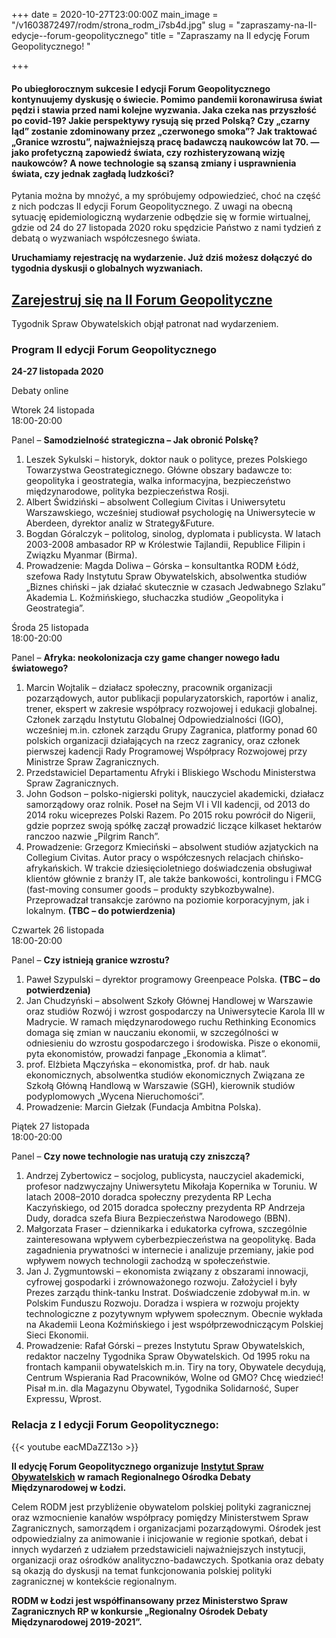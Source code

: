 +++
date = 2020-10-27T23:00:00Z
main_image = "/v1603872497/rodm/strona_rodm_i7sb4d.jpg"
slug = "zapraszamy-na-II-edycje--forum-geopolitycznego"
title = "Zapraszamy na II edycję Forum Geopolitycznego! "

+++
#### **Po ubiegłorocznym sukcesie I edycji Forum Geopolitycznego kontynuujemy dyskusję o świecie. Pomimo pandemii koronawirusa świat pędzi i stawia przed nami kolejne wyzwania. Jaka czeka nas przyszłość po covid-19? Jakie perspektywy rysują się przed Polską? Czy „czarny ląd” zostanie zdominowany przez „czerwonego smoka”? Jak traktować „Granice wzrostu”, najważniejszą pracę badawczą naukowców lat 70. — jako profetyczną zapowiedź świata, czy rozhisteryzowaną wizję naukowców? A nowe technologie są szansą zmiany i usprawnienia świata, czy jednak zagładą ludzkości?**

Pytania można by mnożyć, a my spróbujemy odpowiedzieć, choć na część z nich podczas II edycji Forum Geopolitycznego. Z uwagi na obecną sytuację epidemiologiczną wydarzenie odbędzie się w formie wirtualnej, gdzie od 24 do 27 listopada 2020 roku spędzicie Państwo z nami tydzień z debatą o wyzwaniach współczesnego świata.

**Uruchamiamy rejestrację na wydarzenie. Już dziś możesz dołączyć do tygodnia dyskusji o globalnych wyzwaniach.**

## [Zarejestruj się na II Forum Geopolityczne](https://zoom.us/webinar/register/WN_Qz-CXQd5T3aEQG5xi_s9Jw "https://zoom.us/webinar/register/WN_Qz-CXQd5T3aEQG5xi_s9Jw") 

Tygodnik Spraw Obywatelskich objął patronat nad wydarzeniem.

### **Program II edycji Forum Geopolitycznego**

**24-27 listopada 2020**

Debaty online

Wtorek 24 listopada  
18:00-20:00

Panel – **Samodzielność strategiczna – Jak obronić Polskę?**

1. Leszek Sykulski – historyk, doktor nauk o polityce, prezes Polskiego Towarzystwa Geostrategicznego. Główne obszary badawcze to: geopolityka i geostrategia, walka informacyjna, bezpieczeństwo międzynarodowe, polityka bezpieczeństwa Rosji.
2. Albert Świdziński – absolwent Collegium Civitas i Uniwersytetu Warszawskiego, wcześniej studiował psychologię na Uniwersytecie w Aberdeen, dyrektor analiz w Strategy&Future.
3. Bogdan Góralczyk – politolog, sinolog, dyplomata i publicysta. W latach 2003-2008 ambasador RP w Królestwie Tajlandii, Republice Filipin i Związku Myanmar (Birma).
4. Prowadzenie: Magda Doliwa – Górska – konsultantka RODM Łódź, szefowa Rady Instytutu Spraw Obywatelskich, absolwentka studiów „Biznes chiński – jak działać skutecznie w czasach Jedwabnego Szlaku” Akademia L. Koźmińskiego, słuchaczka studiów „Geopolityka i Geostrategia”.

Środa 25 listopada  
18:00-20:00

Panel – **Afryka: neokolonizacja czy game changer nowego ładu światowego?**

1. Marcin Wojtalik – działacz społeczny, pracownik organizacji pozarządowych, autor publikacji popularyzatorskich, raportów i analiz, trener, ekspert w zakresie współpracy rozwojowej i edukacji globalnej. Członek zarządu Instytutu Globalnej Odpowiedzialności (IGO), wcześniej m.in. członek zarządu Grupy Zagranica, platformy ponad 60 polskich organizacji działających na rzecz zagranicy, oraz członek pierwszej kadencji Rady Programowej Współpracy Rozwojowej przy Ministrze Spraw Zagranicznych.
2. Przedstawiciel Departamentu Afryki i Bliskiego Wschodu Ministerstwa Spraw Zagranicznych.
3. John Godson – polsko-nigierski polityk, nauczyciel akademicki, działacz samorządowy oraz rolnik. Poseł na Sejm VI i VII kadencji, od 2013 do 2014 roku wiceprezes Polski Razem. Po 2015 roku powrócił do Nigerii, gdzie poprzez swoją spółkę zaczął prowadzić liczące kilkaset hektarów ranczoo nazwie „Pilgrim Ranch”.
4. Prowadzenie: Grzegorz Kmieciński – absolwent studiów azjatyckich na Collegium Civitas. Autor pracy o współczesnych relacjach chińsko-afrykańskich. W trakcie dziesięcioletniego doświadczenia obsługiwał klientów głównie z branży IT, ale także bankowości, kontrolingu i FMCG (fast-moving consumer goods – produkty szybkozbywalne). Przeprowadzał transakcje zarówno na poziomie korporacyjnym, jak i lokalnym. **(TBC – do potwierdzenia)**

Czwartek 26 listopada  
18:00-20:00

Panel – **Czy istnieją granice wzrostu?**

1. Paweł Szypulski – dyrektor programowy Greenpeace Polska. **(TBC – do potwierdzenia)**
2. Jan Chudzyński – absolwent Szkoły Głównej Handlowej w Warszawie oraz studiów Rozwój i wzrost gospodarczy na Uniwersytecie Karola III w Madrycie. W ramach międzynarodowego ruchu Rethinking Economics domaga się zmian w nauczaniu ekonomii, w szczególności w odniesieniu do wzrostu gospodarczego i środowiska. Pisze o ekonomii, pyta ekonomistów, prowadzi fanpage „Ekonomia a klimat”.
3. prof. Elżbieta Mączyńska – ekonomistka, prof. dr hab. nauk ekonomicznych, absolwentka studiów ekonomicznych Związana ze Szkołą Główną Handlową w Warszawie (SGH), kierownik studiów podyplomowych „Wycena Nieruchomości”.
4. Prowadzenie: Marcin Giełzak (Fundacja Ambitna Polska).

Piątek 27 listopada  
18:00-20:00

Panel – **Czy nowe technologie nas uratują czy zniszczą?**

1. Andrzej Zybertowicz – socjolog, publicysta, nauczyciel akademicki, profesor nadzwyczajny Uniwersytetu Mikołaja Kopernika w Toruniu. W latach 2008–2010 doradca społeczny prezydenta RP Lecha Kaczyńskiego, od 2015 doradca społeczny prezydenta RP Andrzeja Dudy, doradca szefa Biura Bezpieczeństwa Narodowego (BBN).
2. Małgorzata Fraser – dziennikarka i edukatorka cyfrowa, szczególnie zainteresowana wpływem cyberbezpieczeństwa na geopolitykę. Bada zagadnienia prywatności w internecie i analizuje przemiany, jakie pod wpływem nowych technologii zachodzą w społeczeństwie.
3. Jan J. Zygmuntowski – ekonomista związany z obszarami innowacji, cyfrowej gospodarki i zrównoważonego rozwoju. Założyciel i były Prezes zarządu think-tanku Instrat. Doświadczenie zdobywał m.in. w Polskim Funduszu Rozwoju. Doradza i wspiera w rozwoju projekty technologiczne z pozytywnym wpływem społecznym. Obecnie wykłada na Akademii Leona Koźmińskiego i jest współprzewodniczącym Polskiej Sieci Ekonomii.
4. Prowadzenie: Rafał Górski – prezes Instytutu Spraw Obywatelskich, redaktor naczelny Tygodnika Spraw Obywatelskich. Od 1995 roku na frontach kampanii obywatelskich m.in. Tiry na tory, Obywatele decydują, Centrum Wspierania Rad Pracowników, Wolne od GMO? Chcę wiedzieć! Pisał m.in. dla Magazynu Obywatel, Tygodnika Solidarność, Super Expressu, Wprost.

### **Relacja z I edycji Forum Geopolitycznego:**

{{< youtube eacMDaZZ13o >}}

**II edycję Forum Geopolitycznego organizuje** [**Instytut Spraw Obywatelskich**](https://instytutsprawobywatelskich.pl/ "https://instytutsprawobywatelskich.pl/") **w ramach Regionalnego Ośrodka Debaty Międzynarodowej w Łodzi.**

Celem RODM jest przybliżenie obywatelom polskiej polityki zagranicznej oraz wzmocnienie kanałów współpracy pomiędzy Ministerstwem Spraw Zagranicznych, samorządem i organizacjami pozarządowymi. Ośrodek jest odpowiedzialny za animowanie i inicjowanie w regionie spotkań, debat i innych wydarzeń z udziałem przedstawicieli najważniejszych instytucji, organizacji oraz ośrodków analityczno-badawczych. Spotkania oraz debaty są okazją do dyskusji na temat funkcjonowania polskiej polityki zagranicznej w kontekście regionalnym.

**RODM w Łodzi jest współfinansowany przez Ministerstwo Spraw Zagranicznych RP w konkursie „Regionalny Ośrodek Debaty Międzynarodowej 2019-2021”.**